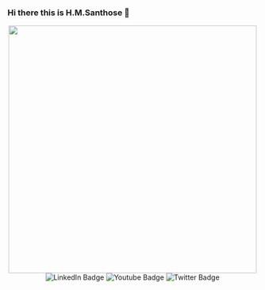 ### Hi there this is H.M.Santhose 👋
<div id="header" align="center">
  <img src="https://camo.githubusercontent.com/d9cfcaf5b1f6bb6a18958f19fe010c0f3c2e9fbaa5db12be0f4cacce740eb4d4/68747470733a2f2f692e70696e696d672e636f6d2f6f726967696e616c732f30392f63362f32392f30396336323930336265656261333336646339646137366562356339613130372e676966" height="500"/>
<div id="badges">
  <img src="https://img.shields.io/badge/LinkedIn-blue?style=for-the-badge&logo=linkedin&logoColor=white" alt="LinkedIn Badge"/>
  <img src="https://img.shields.io/badge/YouTube-red?style=for-the-badge&logo=youtube&logoColor=white" alt="Youtube Badge"/>
  <img src="https://img.shields.io/badge/Twitter-blue?style=for-the-badge&logo=twitter&logoColor=white" alt="Twitter Badge"/>
</div>

<!--
**santhose1824/santhose1824** is a ✨ _special_ ✨ repository because its `README.md` (this file) appears on your GitHub profile.

Here are some ideas to get you started:

- 🔭 I’m currently working on ...
- 🌱 I’m currently learning ...
- 👯 I’m looking to collaborate on ...
- 🤔 I’m looking for help with ...
- 💬 Ask me about ...
- 📫 How to reach me: ...
- 😄 Pronouns: ...
- ⚡ Fun fact: ...
-->

